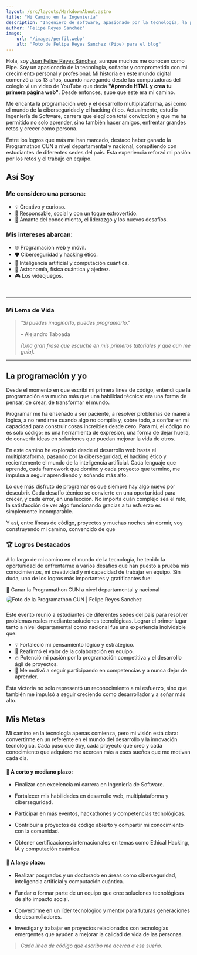 ```yaml
---
layout: /src/layouts/MarkdownAbout.astro
title: "Mi Camino en la Ingeniería"
description: "Ingeniero de software, apasionado por la tecnología, la programación y la creación de soluciones innovadoras. Desde mis primeros pasos en el desarrollo hasta proyectos que conectan personas y conocimiento, aquí comparto mi historia, experiencias y aprendizajes."
author: "Felipe Reyes Sanchez"
image:
    url: "/images/perfil.webp"
    alt: "Foto de Felipe Reyes Sanchez (Pipe) para el blog"
---
```


Hola, soy <a href="https://www.instagram.com/felipesanchez_dev" target="_blank" rel="noopener noreferrer">Juan Felipe Reyes Sánchez</a>, aunque muchos me conocen como Pipe. Soy un apasionado de la tecnología, soñador y comprometido con mi crecimiento personal y profesional. Mi historia en este mundo digital comenzó a los 13 años, cuando navegando desde las computadoras del colegio vi un video de YouTube que decía **"Aprende HTML y crea tu primera página web"**. Desde entonces, supe que este era mi camino.

Me encanta la programación web y el desarrollo multiplataforma, así como el mundo de la ciberseguridad y el hacking ético. Actualmente, estudio Ingeniería de Software, carrera que elegí con total convicción y que me ha permitido no solo aprender, sino también hacer amigos, enfrentar grandes retos y crecer como persona.

Entre los logros que más me han marcado, destaco haber ganado la Programathon CUN a nivel departamental y nacional, compitiendo con estudiantes de diferentes sedes del país. Esta experiencia reforzó mi pasión por los retos y el trabajo en equipo.

## Así Soy

### Me considero una persona:
* 💡 Creativo y curioso.
* 🤝 Responsable, social y con un toque extrovertido.
* 🚀 Amante del conocimiento, el liderazgo y los nuevos desafíos.

### Mis intereses abarcan:
* 🌐 Programación web y móvil.
* 🛡️ Ciberseguridad y hacking ético.
* 🤖 Inteligencia artificial y computación cuántica.
* 🌌 Astronomía, física cuántica y ajedrez.
* 🎮 Los videojuegos.

<br>

---

### Mi Lema de Vida

> *"Si puedes imaginarlo, puedes programarlo."*
>
> – Alejandro Taboada
>
> *(Una gran frase que escuché en mis primeros tutoriales y que aún me guía).*

---


## La programación y yo

Desde el momento en que escribí mi primera línea de código, entendí que la programación era mucho más que una habilidad técnica: era una forma de pensar, de crear, de transformar el mundo.

Programar me ha enseñado a ser paciente, a resolver problemas de manera lógica, a no rendirme cuando algo no compila y, sobre todo, a confiar en mi capacidad para construir cosas increíbles desde cero. Para mí, el código no es solo código; es una herramienta de expresión, una forma de dejar huella, de convertir ideas en soluciones que puedan mejorar la vida de otros.

En este camino he explorado desde el desarrollo web hasta el multiplataforma, pasando por la ciberseguridad, el hacking ético y recientemente el mundo de la inteligencia artificial. Cada lenguaje que aprendo, cada framework que domino y cada proyecto que termino, me impulsa a seguir aprendiendo y soñando más alto.

Lo que más disfruto de programar es que siempre hay algo nuevo por descubrir. Cada desafío técnico se convierte en una oportunidad para crecer, y cada error, en una lección. No importa cuán complejo sea el reto, la satisfacción de ver algo funcionando gracias a tu esfuerzo es simplemente incomparable.

Y así, entre líneas de código, proyectos y muchas noches sin dormir, voy construyendo mi camino, convencido de que

### 🏆 Logros Destacados

A lo largo de mi camino en el mundo de la tecnología, he tenido la oportunidad de enfrentarme a varios desafíos que han puesto a prueba mis conocimientos, mi creatividad y mi capacidad de trabajar en equipo. Sin duda, uno de los logros más importantes y gratificantes fue:

🥇 Ganar la Programathon CUN a nivel departamental y nacional  
<img src="/images/recuerdo.webp" alt="Foto de la Programathon CUN | Felipe Reyes Sanchez" style="max-width: 100%; height: auto; border-radius: 10px; margin: 10px 0;" />

Este evento reunió a estudiantes de diferentes sedes del país para resolver problemas reales mediante soluciones tecnológicas. Lograr el primer lugar tanto a nivel departamental como nacional fue una experiencia inolvidable que:

* 💡 Fortaleció mi pensamiento lógico y estratégico.  
* 🤝 Reafirmó el valor de la colaboración en equipo.  
* 🔥 Potenció mi pasión por la programación competitiva y el desarrollo ágil de proyectos.  
* 🏁 Me motivó a seguir participando en competencias y a nunca dejar de aprender.

Esta victoria no solo representó un reconocimiento a mi esfuerzo, sino que también me impulsó a seguir creciendo como desarrollador y a soñar más alto.


## Mis Metas

Mi camino en la tecnología apenas comienza, pero mi visión está clara: convertirme en un referente en el mundo del desarrollo y la innovación tecnológica. Cada paso que doy, cada proyecto que creo y cada conocimiento que adquiero me acercan más a esos sueños que me motivan cada día.

#### 🔭 A corto y mediano plazo:

* Finalizar con excelencia mi carrera en Ingeniería de Software.

* Fortalecer mis habilidades en desarrollo web, multiplataforma y ciberseguridad.

* Participar en más eventos, hackathones y competencias tecnológicas.

* Contribuir a proyectos de código abierto y compartir mi conocimiento con la comunidad.

* Obtener certificaciones internacionales en temas como Ethical Hacking, IA y computación cuántica.

#### 🚀 A largo plazo:
* Realizar posgrados y un doctorado en áreas como ciberseguridad, inteligencia artificial y computación cuántica.

* Fundar o formar parte de un equipo que cree soluciones tecnológicas de alto impacto social.

* Convertirme en un líder tecnológico y mentor para futuras generaciones de desarrolladores.

* Investigar y trabajar en proyectos relacionados con tecnologías emergentes que ayuden a mejorar la calidad de vida de las personas.

> _Cada línea de código que escribo me acerca a ese sueño._
